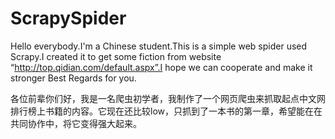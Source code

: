 # ScrapySpider

Hello everybody.I'm a Chinese student.This is a simple web spider used Scrapy.I created it to get some fiction from website “http://top.qidian.com/default.aspx”.I hope we can cooperate and make it stronger
Best Regards for you.

各位前辈你们好，我是一名爬虫初学者，我制作了一个网页爬虫来抓取起点中文网排行榜上书籍的内容。它现在还比较low，只抓到了一本书的第一章，希望能在在共同协作中，将它变得强大起来。
